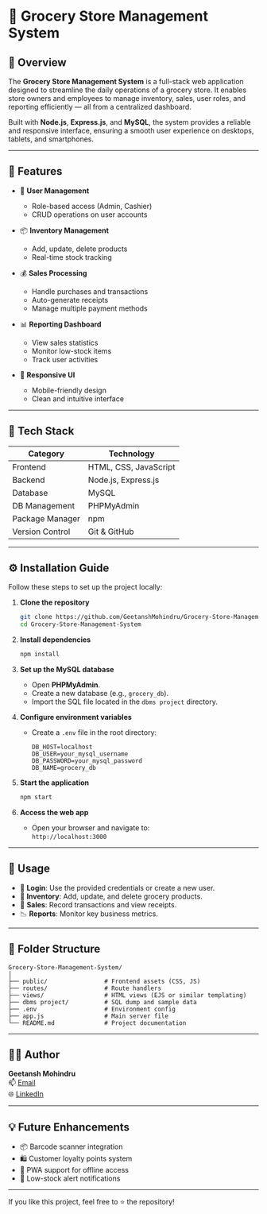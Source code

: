 # 🛒 Grocery Store Management System

## 📌 Overview

The **Grocery Store Management System** is a full-stack web application designed to streamline the daily operations of a grocery store. It enables store owners and employees to manage inventory, sales, user roles, and reporting efficiently — all from a centralized dashboard.

Built with **Node.js**, **Express.js**, and **MySQL**, the system provides a reliable and responsive interface, ensuring a smooth user experience on desktops, tablets, and smartphones.

---

## 🚀 Features

- 🔐 **User Management**
  - Role-based access (Admin, Cashier)
  - CRUD operations on user accounts

- 📦 **Inventory Management**
  - Add, update, delete products
  - Real-time stock tracking

- 💰 **Sales Processing**
  - Handle purchases and transactions
  - Auto-generate receipts
  - Manage multiple payment methods

- 📊 **Reporting Dashboard**
  - View sales statistics
  - Monitor low-stock items
  - Track user activities

- 📱 **Responsive UI**
  - Mobile-friendly design
  - Clean and intuitive interface

---

## 🧰 Tech Stack

| Category        | Technology          |
|----------------|---------------------|
| Frontend       | HTML, CSS, JavaScript |
| Backend        | Node.js, Express.js |
| Database       | MySQL               |
| DB Management  | PHPMyAdmin          |
| Package Manager| npm                 |
| Version Control| Git & GitHub        |

---

## ⚙️ Installation Guide

Follow these steps to set up the project locally:

1. **Clone the repository**
   ```bash
   git clone https://github.com/GeetanshMohindru/Grocery-Store-Management-System.git
   cd Grocery-Store-Management-System
   ```

2. **Install dependencies**
   ```bash
   npm install
   ```

3. **Set up the MySQL database**
   - Open **PHPMyAdmin**.
   - Create a new database (e.g., `grocery_db`).
   - Import the SQL file located in the `dbms project` directory.

4. **Configure environment variables**
   - Create a `.env` file in the root directory:
     ```
     DB_HOST=localhost
     DB_USER=your_mysql_username
     DB_PASSWORD=your_mysql_password
     DB_NAME=grocery_db
     ```

5. **Start the application**
   ```bash
   npm start
   ```

6. **Access the web app**
   - Open your browser and navigate to:  
     `http://localhost:3000`

---

## 🧪 Usage

- 🔑 **Login**: Use the provided credentials or create a new user.
- 📁 **Inventory**: Add, update, and delete grocery products.
- 🧾 **Sales**: Record transactions and view receipts.
- 📉 **Reports**: Monitor key business metrics.

---

## 📂 Folder Structure

```
Grocery-Store-Management-System/
│
├── public/                # Frontend assets (CSS, JS)
├── routes/                # Route handlers
├── views/                 # HTML views (EJS or similar templating)
├── dbms project/          # SQL dump and sample data
├── .env                   # Environment config
├── app.js                 # Main server file
└── README.md              # Project documentation
```

---

## 👨‍💻 Author

**Geetansh Mohindru**  
📫 [Email](mailto:geetanshmohindru@gmail.com)  
🌐 [LinkedIn](https://www.linkedin.com/in/geetansh-mohindru/) 

---


## 💡 Future Enhancements

- 📦 Barcode scanner integration
- 🛍️ Customer loyalty points system
- 📱 PWA support for offline access
- 🔔 Low-stock alert notifications

---

If you like this project, feel free to ⭐ the repository!
